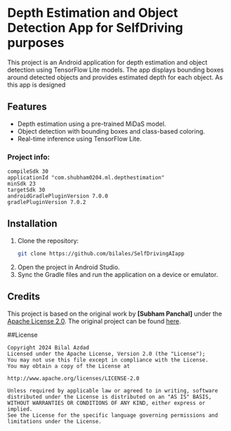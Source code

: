 # Depth Estimation and Object Detection App for SelfDriving purposes

This project is an Android application for depth estimation and object detection using TensorFlow Lite models. The app displays bounding boxes around detected objects and provides estimated depth for each object.
As this app is designed 

## Features
- Depth estimation using a pre-trained MiDaS model.
- Object detection with bounding boxes and class-based coloring.
- Real-time inference using TensorFlow Lite.

### Project info:

```
compileSdk 30
applicationId "com.shubham0204.ml.depthestimation"
minSdk 23
targetSdk 30
androidGradlePluginVersion 7.0.0
gradlePluginVersion 7.0.2
```

## Installation
1. Clone the repository:
    ```bash
    git clone https://github.com/bilales/SelfDrivingAIapp
    ```
2. Open the project in Android Studio.
3. Sync the Gradle files and run the application on a device or emulator.

## Credits

This project is based on the original work by **[Subham Panchal]** under the [Apache License 2.0](http://www.apache.org/licenses/LICENSE-2.0). The original project can be found [here](https://github.com/shubham0204/Realtime_MiDaS_Depth_Estimation_Android).

##License

```
Copyright 2024 Bilal Azdad
Licensed under the Apache License, Version 2.0 (the "License");
You may not use this file except in compliance with the License.
You may obtain a copy of the License at

http://www.apache.org/licenses/LICENSE-2.0

Unless required by applicable law or agreed to in writing, software
distributed under the License is distributed on an "AS IS" BASIS,
WITHOUT WARRANTIES OR CONDITIONS OF ANY KIND, either express or implied.
See the License for the specific language governing permissions and
limitations under the License.
```
